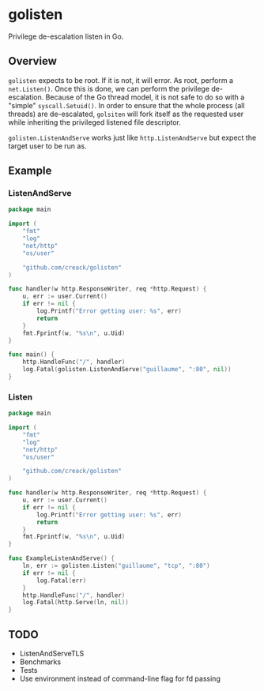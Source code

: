 # golisten

Privilege de-escalation listen in Go.

## Overview

`golisten` expects to be root. If it is not, it will error.
As root, perform a `net.Listen()`. Once this is done, we can perform the
privilege de-escalation.
Because of the Go thread model, it is not safe to do so with a "simple" `syscall.Setuid()`.
In order to ensure that the whole process (all threads) are de-escalated, `golsiten` will
fork itself as the requested user while inheriting the privileged listened file descriptor.

`golisten.ListenAndServe` works just like `http.ListenAndServe` but expect the target user
to be run as.

## Example

### ListenAndServe

```go
package main

import (
	"fmt"
	"log"
	"net/http"
	"os/user"

	"github.com/creack/golisten"
)

func handler(w http.ResponseWriter, req *http.Request) {
	u, err := user.Current()
	if err != nil {
		log.Printf("Error getting user: %s", err)
		return
	}
	fmt.Fprintf(w, "%s\n", u.Uid)
}

func main() {
	http.HandleFunc("/", handler)
	log.Fatal(golisten.ListenAndServe("guillaume", ":80", nil))
}
```

### Listen

```go
package main

import (
	"fmt"
	"log"
	"net/http"
	"os/user"

	"github.com/creack/golisten"
)

func handler(w http.ResponseWriter, req *http.Request) {
	u, err := user.Current()
	if err != nil {
		log.Printf("Error getting user: %s", err)
		return
	}
	fmt.Fprintf(w, "%s\n", u.Uid)
}

func ExampleListenAndServe() {
	ln, err := golisten.Listen("guillaume", "tcp", ":80")
	if err != nil {
		log.Fatal(err)
	}
	http.HandleFunc("/", handler)
	log.Fatal(http.Serve(ln, nil))
}
```

## TODO

- ListenAndServeTLS
- Benchmarks
- Tests
- Use environment instead of command-line flag for fd passing
